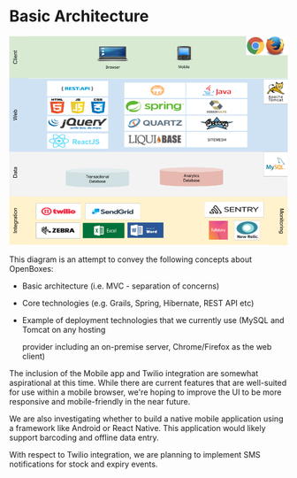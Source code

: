 # Basic Architecture

![Basic Architecture](../.gitbook/assets/technology-soup.png)

This diagram is an attempt to convey the following concepts about OpenBoxes:

* Basic architecture \(i.e. MVC - separation of concerns\)  
* Core technologies \(e.g. Grails, Spring, Hibernate, REST API etc\) 
* Example of deployment technologies that we currently use \(MySQL and Tomcat on any hosting 

  provider including an on-premise server, Chrome/Firefox as the web client\)

The inclusion of the Mobile app and Twilio integration are somewhat aspirational at this time. While there are current features that are well-suited for use within a mobile browser, we're hoping to improve the UI to be more responsive and mobile-friendly in the near future.

We are also investigating whether to build a native mobile application using a framework like Android or React Native. This application would likely support barcoding and offline data entry.

With respect to Twilio integration, we are planning to implement SMS notifications for stock and expiry events.


